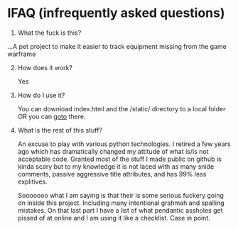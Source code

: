 
# IFAQ (infrequently asked questions)

1. What the fuck is this?

...A pet project to make it easier to track equipment missing from the game warframe

2. How does it work?

    Yes

3. How do I use it?

    You can download index.html and the /static/ directory to a local folder OR you can [goto](devdave.github.id/wfmastery) there.


4. What is the rest of this stuff?

    An excuse to play with various python technologies.  I retired a few years ago which has dramatically changed
    my attitude of what is/is not acceptable code.  Granted most of the stuff I made public on github is kinda scary
    but to my knowledge it is not laced with as many snide comments, passive aggressive title attributes, and has 99% less
    explitives.


    Sooooooo what I am saying is that their is some serious fuckery going on inside this project.  Including many intentional grahmah and spalling mistakes.  On that
    last part I have a list of what pendantic assholes get pissed of at online and I am using it like a checklist.  Case in point.

